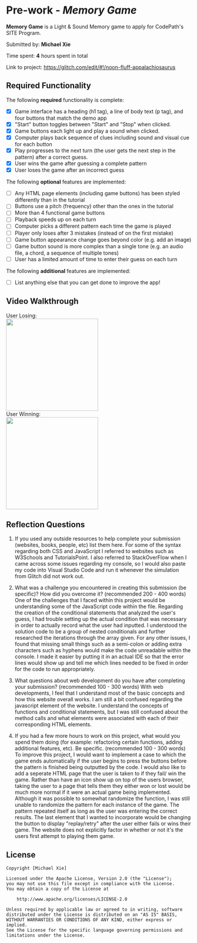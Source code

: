 # Pre-work - *Memory Game*

**Memory Game** is a Light & Sound Memory game to apply for CodePath's SITE Program. 

Submitted by: **Michael Xie**

Time spent: **4** hours spent in total

Link to project: https://glitch.com/edit/#!/noon-fluff-appalachiosaurus

## Required Functionality

The following **required** functionality is complete:

* [x] Game interface has a heading (h1 tag), a line of body text (p tag), and four buttons that match the demo app
* [x] "Start" button toggles between "Start" and "Stop" when clicked. 
* [x] Game buttons each light up and play a sound when clicked. 
* [x] Computer plays back sequence of clues including sound and visual cue for each button
* [x] Play progresses to the next turn (the user gets the next step in the pattern) after a correct guess. 
* [x] User wins the game after guessing a complete pattern
* [x] User loses the game after an incorrect guess

The following **optional** features are implemented:

* [ ] Any HTML page elements (including game buttons) has been styled differently than in the tutorial
* [ ] Buttons use a pitch (frequency) other than the ones in the tutorial
* [ ] More than 4 functional game buttons
* [ ] Playback speeds up on each turn
* [ ] Computer picks a different pattern each time the game is played
* [ ] Player only loses after 3 mistakes (instead of on the first mistake)
* [ ] Game button appearance change goes beyond color (e.g. add an image)
* [ ] Game button sound is more complex than a single tone (e.g. an audio file, a chord, a sequence of multiple tones)
* [ ] User has a limited amount of time to enter their guess on each turn

The following **additional** features are implemented:

- [ ] List anything else that you can get done to improve the app!

## Video Walkthrough
User Losing:<br>
<img src = "http://g.recordit.co/hKwc1O0KOq.gif" width=250><br>
User Winning: <br>
<img src = "http://g.recordit.co/sxsN7z9cIK.gif" width=250><br>


## Reflection Questions
1. If you used any outside resources to help complete your submission (websites, books, people, etc) list them here. 
For some of the syntax regarding both CSS and JavaScript I referred to websites such as W3Schools and TutorialsPoint. I also referred to StackOverFlow when 
I came across some issues regarding my console, so I would also paste my code into Visual Studio Code and run it whenever the simulation from Glitch did not work out.

2. What was a challenge you encountered in creating this submission (be specific)? How did you overcome it? (recommended 200 - 400 words) 
One of the challenges that I faced within this project would be understanding some of the JavaScript code within the file. Regarding the creation of the conditional statements that analyzed the user's guess, I had trouble setting up the actual condition that was necessary in order to actually record what the user had inputted. I understood the solution code to be a group of nested conditionals and further researched the iterations through the array given. For any other issues, I found that missing small things such as a semi-colon or adding extra characters such as hyphens would make the code unreadable within the console. I made it easier by putting it in an actual IDE so that the error lines would show up and tell me which lines needed to be fixed in order for the code to run appropriately.

3. What questions about web development do you have after completing your submission? (recommended 100 - 300 words) 
With web developments, I feel that I understand most of the basic concepts and how this website overall works. I am still a bit confused regarding the javascript element of the website. I understand the concepts of functions and conditional statements, but I was still confused about the method calls and what elements were associated with each of their corresponding HTML elements.

4. If you had a few more hours to work on this project, what would you spend them doing (for example: refactoring certain functions, adding additional features, etc). Be specific. (recommended 100 - 300 words) 
To improve this project, I would want to implement a case to which the game ends automatically if the user begins to press the buttons before the pattern is finished being outputted by the code. I would also like to add a seperate HTML page that the user is taken to if they fail/ win the game. Rather than have an icon show up on top of the users browser, taking the user to a page that tells them they either won or lost would be much more normal if it were an actual game being implemented. Although it was possible to somewhat randomize the function, I was still unable to randomize the pattern for each instance of the game. The pattern repeated itself as long as the user was entering the correct results. The last element that I wanted to incorporate would be changing the button to display "replay/retry" after the user either fails or wins their game. The website does not explicitly factor in whether or not it's the users first attempt to playing them game.


## License

    Copyright [Michael Xie]

    Licensed under the Apache License, Version 2.0 (the "License");
    you may not use this file except in compliance with the License.
    You may obtain a copy of the License at

        http://www.apache.org/licenses/LICENSE-2.0

    Unless required by applicable law or agreed to in writing, software
    distributed under the License is distributed on an "AS IS" BASIS,
    WITHOUT WARRANTIES OR CONDITIONS OF ANY KIND, either express or implied.
    See the License for the specific language governing permissions and
    limitations under the License.
